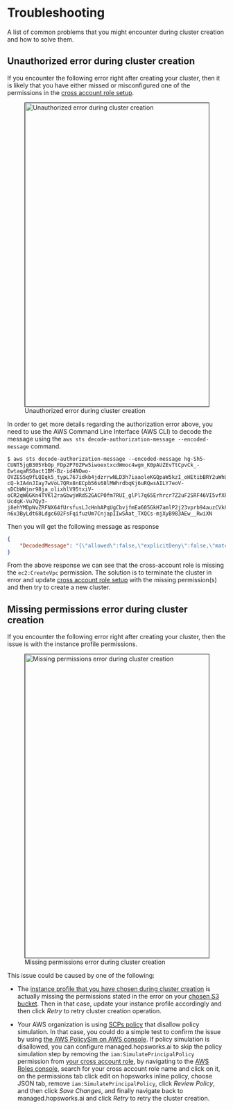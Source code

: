 # Troubleshooting

A list of common problems that you might encounter during cluster creation and how to solve them. 

## Unauthorized error during cluster creation

If you encounter the following error right after creating your cluster, then it is likely that you have either missed or misconfigured one of the permissions in the [cross account role setup](../getting_started/#step-1-connecting-your-aws-account). 

<p align="center">
  <figure>
    <img style="border: 1px solid #000;width:700px" src="../../../assets/images/setup_installation/managed/aws/troubleshooting-unauthorized-error.png" alt="Unauthorized error during cluster creation">
    <figcaption>Unauthorized error during cluster creation</figcaption>
  </figure>
</p>

In order to get more details regarding the authorization error above, you need to use the AWS Command Line Interface (AWS CLI) to decode the message using the `aws sts decode-authorization-message --encoded-message` command.

```
$ aws sts decode-authorization-message --encoded-message hg-Sh5-CUNT5jgB305YbOp_FDp2P70ZPw5iwoextxcdWmoc4wgm_K0pAUZEvTtCpvCk_-EwtaqaRS0act1BM-Bz-id4NOwo-OVZES5q9fLQIqk5_typL767idkb4jdzrrwNLD3h7iaaoleKGQpaW5kzI_oHEtibBRY2uWhU07oiwDHOAwb-cQ-kIA4nJIay7wVoL7QRx8nECpb56s68lMWhrdbqKj6uRQwsAILY7eoV-sDCbWWjnr98ja_olixhlV95txiV-oCR2qW6GKn4TVKl2raGbwjWRdS2GACP0fm7RUI_glPl7q65Erhrcr7Z2uF2SRF46VI5vfXkjXxv58e0x6SSRmKXF397e4QpPM6RyopmgDa9sSWAbkBxC86O9b30l47GX9w98trc76jsfU-UcdqK-Vu7Qy3-j8ehYMDpNvZRFNX64fUrsfusLJcHnhAPqUgCbvjfmEa605GkH7amlP2j23vprb94auzCVk8rgVkrSrBMek6YlWA0nzXtSjq8mVAvFE-n6x3ByLdt68Ldgc602FsFqifuzUm7CnjapIIwSAat_TXQCs-mjXyB983AEw__RwiXN
```

Then you will get the following message as response 
```json
{
    "DecodedMessage": "{\"allowed\":false,\"explicitDeny\":false,\"matchedStatements\":{\"items\":[]},\"failures\":{\"items\":[]},\"context\":{\"principal\":{\"id\":\"AROA27VDEGQLGDB4JOSOI:1f708920-18a6-11ed-8dd4-f162dca8fc19\",\"arn\":\"arn:aws:sts::xxxxx:assumed-role/cross-acount-role/1f708920-18a6-11ed-8dd4-f162dca8fc19\"},\"action\":\"ec2:CreateVpc\",\"resource\":\"arn:aws:ec2:us-east-2:xxxxx:vpc/*\",\"conditions\":{\"items\":[{\"key\":\"aws:Region\",\"values\":{\"items\":[{\"value\":\"us-east-2\"}]}},{\"key\":\"aws:Service\",\"values\":{\"items\":[{\"value\":\"ec2\"}]}},{\"key\":\"aws:Resource\",\"values\":{\"items\":[{\"value\":\"vpc/*\"}]}},{\"key\":\"aws:Type\",\"values\":{\"items\":[{\"value\":\"vpc\"}]}},{\"key\":\"aws:Account\",\"values\":{\"items\":[{\"value\":\"xxxxxx\"}]}},{\"key\":\"ec2:VpcID\",\"values\":{\"items\":[{\"value\":\"*\"}]}},{\"key\":\"aws:ARN\",\"values\":{\"items\":[{\"value\":\"arn:aws:ec2:us-east-2:xxxx:vpc/*\"}]}}]}}}"
}
```

From the above response we can see that the cross-account role is missing the `ec2:CreateVpc` permission. The solution is to terminate the cluster in error and update [cross account role setup](../getting_started/#step-1-connecting-your-aws-account) with the missing permission(s) and then try to create a new cluster.

## Missing permissions error during cluster creation

If you encounter the following error right after creating your cluster, then the issue is with the instance profile permissions.  

<p align="center">
  <figure>
    <img style="border: 1px solid #000;width:700px" src="../../../assets/images/setup_installation/managed/aws/troubleshooting-missing-permissions-error.png" alt="Missing permissions error during cluster creation">
    <figcaption>Missing permissions error during cluster creation</figcaption>
  </figure>
</p>

This issue could be caused by one of the following:

* The [instance profile that you have chosen during cluster creation](cluster_creation/#step-5-select-the-instance-profile) is actually missing the permissions stated in the error  on your [chosen S3 bucket](cluster_creation/#step-2-setting-the-general-information). Then in that case, update your instance profile accordingly and then click *Retry* to retry cluster creation operation. 

* Your AWS organization is using [SCPs policy](https://docs.aws.amazon.com/organizations/latest/userguide/orgs_manage_policies_scps.html) that disallow policy simulation. In that case, you could do a simple test to confirm the issue by using [the AWS PolicySim on AWS console](https://docs.aws.amazon.com/IAM/latest/UserGuide/access_policies_testing-policies.html). If policy simulation is disallowed, you can configure managed.hopsworks.ai to skip the policy simulation step by removing the `iam:SimulatePrincipalPolicy` permission from [your cross account role](../getting_started/#step-1-connecting-your-aws-account), by navigating to the [AWS Roles console](https://us-east-1.console.aws.amazon.com/iamv2/home#/roles), search for your cross account role name and click on it, on the permissions tab click edit on hopsworks inline policy, choose JSON tab, remove `iam:SimulatePrincipalPolicy`, click *Review Policy*, and then click *Save Changes*, and finally navigate back to managed.hopsworks.ai and click *Retry* to retry the cluster creation.
